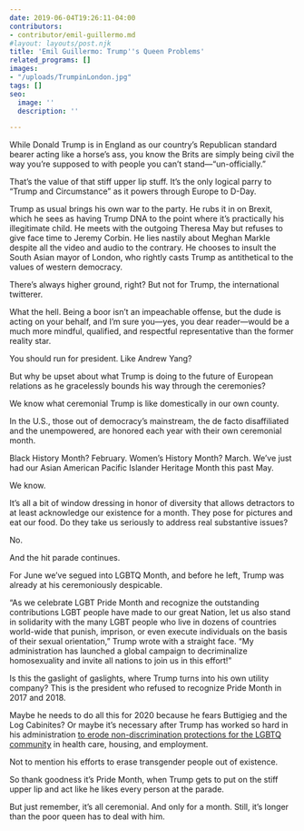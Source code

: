 ```yaml
---
date: 2019-06-04T19:26:11-04:00
contributors:
- contributor/emil-guillermo.md
#layout: layouts/post.njk
title: 'Emil Guillermo: Trump''s Queen Problems'
related_programs: []
images:
- "/uploads/TrumpinLondon.jpg"
tags: []
seo:
  image: ''
  description: ''

---
```

While Donald Trump is in England as our country’s Republican standard bearer acting like a horse’s ass, you know the Brits are simply being civil the way you’re supposed to with people you can’t stand—“un-officially.”

That’s the value of that stiff upper lip stuff. It’s the only logical parry to “Trump and Circumstance” as it powers through Europe to D-Day.

Trump as usual brings his own war to the party. He rubs it in on Brexit, which he sees as having Trump DNA to the point where it’s practically his illegitimate child. He meets with the outgoing Theresa May but refuses to give face time to Jeremy Corbin. He lies nastily about Meghan Markle despite all the video and audio to the contrary. He chooses to insult the South Asian mayor of London, who rightly casts Trump as antithetical to the values of western democracy.

There’s always higher ground, right? But not for Trump, the international twitterer.

What the hell. Being a boor isn’t an impeachable offense, but the dude is acting on your behalf, and I’m sure you—yes, you dear reader—would be a much more mindful, qualified, and respectful representative than the former reality star.

You should run for president. Like Andrew Yang?

But why be upset about what Trump is doing to the future of European relations as he gracelessly bounds his way through the ceremonies?

We know what ceremonial Trump is like domestically in our own county.

In the U.S., those out of democracy’s mainstream, the de facto disaffiliated and the unempowered, are honored each year with their own ceremonial month.

Black History Month? February. Women’s History Month? March. We’ve just had our Asian American Pacific Islander Heritage Month this past May.

We know.

It’s all a bit of window dressing in honor of diversity that allows detractors to at least acknowledge our existence for a month. They pose for pictures and eat our food. Do they take us seriously to address real substantive issues?

No.

And the hit parade continues.

For June we’ve segued into LGBTQ Month, and before he left, Trump was already at his ceremoniously despicable.

“As we celebrate LGBT Pride Month and recognize the outstanding contributions LGBT people have made to our great Nation, let us also stand in solidarity with the many LGBT people who live in dozens of countries world-wide that punish, imprison, or even execute individuals on the basis of their sexual orientation,” Trump wrote with a straight face. “My administration has launched a global campaign to decriminalize homosexuality and invite all nations to join us in this effort!”

Is this the gaslight of gaslights, where Trump turns into his own utility company? This is the president who refused  to recognize Pride Month in 2017 and 2018.

Maybe he needs to do all this for 2020  because he fears Buttigieg and the Log Cabinites?  Or maybe it’s necessary after Trump has worked so hard in his administration [to erode non-discrimination protections for the LGBTQ community](https://www.youtube.com/watch?v=4AqK9bVhrsA&feature=youtu.be) in health care, housing, and employment.

Not to mention his efforts to erase transgender people out of existence.

So thank goodness it’s Pride Month, when Trump gets to put on the stiff upper lip and act like he likes every person at the parade.

But just remember, it’s all ceremonial.  And only for a month. Still, it’s longer than the poor queen has to deal with him.